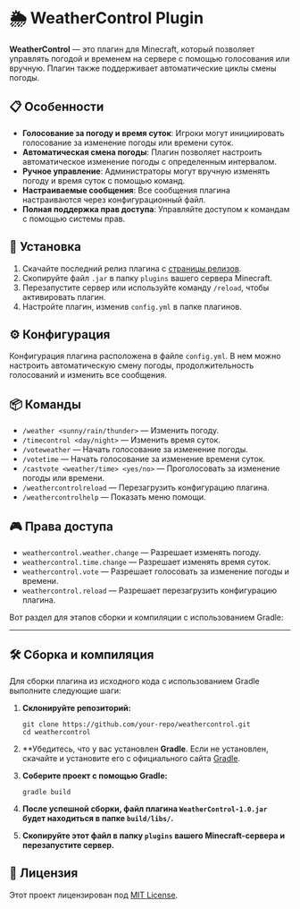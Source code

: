 # 🌦️ WeatherControl Plugin

**WeatherControl** — это плагин для Minecraft, который позволяет управлять погодой и временем на сервере с помощью голосования или вручную. Плагин также поддерживает автоматические циклы смены погоды.

## 📋 Особенности

- **Голосование за погоду и время суток**: Игроки могут инициировать голосование за изменение погоды или времени суток.
- **Автоматическая смена погоды**: Плагин позволяет настроить автоматическое изменение погоды с определенным интервалом.
- **Ручное управление**: Администраторы могут вручную изменять погоду и время суток с помощью команд.
- **Настраиваемые сообщения**: Все сообщения плагина настраиваются через конфигурационный файл.
- **Полная поддержка прав доступа**: Управляйте доступом к командам с помощью системы прав.

## 🚀 Установка

1. Скачайте последний релиз плагина с [страницы релизов](https://github.com/Listex-Dev/WeatherControl/releases).
2. Скопируйте файл `.jar` в папку `plugins` вашего сервера Minecraft.
3. Перезапустите сервер или используйте команду `/reload`, чтобы активировать плагин.
4. Настройте плагин, изменив `config.yml` в папке плагинов.

## ⚙️ Конфигурация

Конфигурация плагина расположена в файле `config.yml`. В нем можно настроить автоматическую смену погоды, продолжительность голосований и изменить все сообщения.

## 📦 Команды

- `/weather <sunny/rain/thunder>` — Изменить погоду.
- `/timecontrol <day/night>` — Изменить время суток.
- `/voteweather` — Начать голосование за изменение погоды.
- `/votetime` — Начать голосование за изменение времени суток.
- `/castvote <weather/time> <yes/no>` — Проголосовать за изменение погоды или времени.
- `/weathercontrolreload` — Перезагрузить конфигурацию плагина.
- `/weathercontrolhelp` — Показать меню помощи.

## 🎮 Права доступа

- `weathercontrol.weather.change` — Разрешает изменять погоду.
- `weathercontrol.time.change` — Разрешает изменять время суток.
- `weathercontrol.vote` — Разрешает голосовать за изменение погоды и времени.
- `weathercontrol.reload` — Разрешает перезагрузить конфигурацию плагина.

Вот раздел для этапов сборки и компиляции с использованием Gradle:

---

## 🛠️ Сборка и компиляция

Для сборки плагина из исходного кода с использованием Gradle выполните следующие шаги:

1. **Склонируйте репозиторий:**
   ```shell
   git clone https://github.com/your-repo/weathercontrol.git
   cd weathercontrol
   ```

2. **Убедитесь, что у вас установлен **Gradle**. Если не установлен, скачайте и установите его с официального сайта [Gradle](https://gradle.org/install/).

3. **Соберите проект с помощью Gradle:**
   ```shell
   gradle build
   ```

4. **После успешной сборки, файл плагина `WeatherControl-1.0.jar` будет находиться в папке `build/libs/`.**

5. **Скопируйте этот файл в папку `plugins` вашего Minecraft-сервера и перезапустите сервер.**

## 📄 Лицензия

Этот проект лицензирован под [MIT License](LICENSE).